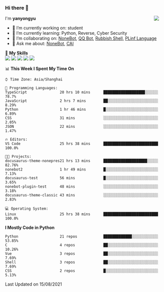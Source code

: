 ### Hi there 👋

<a href="#">
  <img align="right" src="https://github-readme-stats.vercel.app/api?username=yanyongyu&count_private=true&show_icons=true&bg_color=15,f2f7fd,E0EAFC" />
</a>

I'm **yanyongyu**

- 🔭 I’m currently working on: student
- 🌱 I’m currently learning: Python, Reverse, Cyber Security
- 👯 I’m collaborating on: [NoneBot](https://github.com/nonebot), [QQ Bot](https://github.com/Mrs4s/go-cqhttp), [Rubbish Shell](https://github.com/yanyongyu/rubbish), [PLinf Language](https://github.com/yanyongyu/PLinf)
- 💬 Ask me about: [NoneBot](https://github.com/nonebot), [CAI](https://github.com/cscs181/CAI)

🌟 **My Skills**  
![](https://img.shields.io/badge/-Python-3e74a2?style=flat-square&logo=Python&logoColor=fff)
![](https://img.shields.io/badge/-Vue-4fc08d?style=flat-square&logo=Vue.js&logoColor=fff)
![](https://img.shields.io/badge/-Node.js-339933?style=flat-square&logo=Node.js&logoColor=fff)
![](https://img.shields.io/badge/-Docker-2496ED?style=flat-square&logo=Docker&logoColor=fff)
![](https://img.shields.io/badge/-Linux-000000?style=flat-square&logo=Linux&logoColor=fff)

<!--START_SECTION:waka-->
📊 **This Week I Spent My Time On** 

```text
⌚︎ Time Zone: Asia/Shanghai

💬 Programming Languages: 
TypeScript               20 hrs 10 mins      ███████████████████░░░░░░   78.7% 
JavaScript               2 hrs 7 mins        ██░░░░░░░░░░░░░░░░░░░░░░░   8.29% 
Python                   1 hr 46 mins        █░░░░░░░░░░░░░░░░░░░░░░░░   6.89% 
CSS                      31 mins             ░░░░░░░░░░░░░░░░░░░░░░░░░   2.05% 
JSON                     22 mins             ░░░░░░░░░░░░░░░░░░░░░░░░░   1.47%

🔥 Editors: 
VS Code                  25 hrs 38 mins      █████████████████████████   100.0%

🐱‍💻 Projects: 
docusaurus-theme-nonepres21 hrs 13 mins      ████████████████████░░░░░   82.76% 
nonebot2                 1 hr 49 mins        █░░░░░░░░░░░░░░░░░░░░░░░░   7.13% 
docusaurus-test          56 mins             █░░░░░░░░░░░░░░░░░░░░░░░░   3.65% 
nonebot-plugin-test      48 mins             ░░░░░░░░░░░░░░░░░░░░░░░░░   3.18% 
docusaurus-theme-classic 43 mins             ░░░░░░░░░░░░░░░░░░░░░░░░░   2.83%

💻 Operating System: 
Linux                    25 hrs 38 mins      █████████████████████████   100.0%

```

**I Mostly Code in Python** 

```text
Python                   21 repos            █████████████░░░░░░░░░░░░   53.85% 
C                        4 repos             ██░░░░░░░░░░░░░░░░░░░░░░░   10.26% 
Vue                      3 repos             ██░░░░░░░░░░░░░░░░░░░░░░░   7.69% 
Shell                    3 repos             ██░░░░░░░░░░░░░░░░░░░░░░░   7.69% 
CSS                      2 repos             █░░░░░░░░░░░░░░░░░░░░░░░░   5.13%

```



 Last Updated on 15/08/2021
<!--END_SECTION:waka-->
